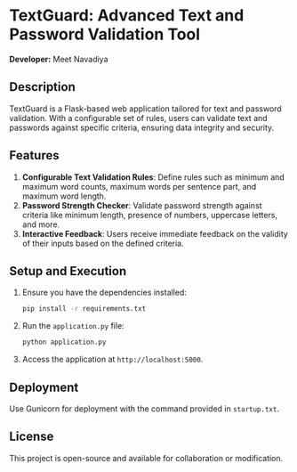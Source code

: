 
# TextGuard: Advanced Text and Password Validation Tool

**Developer:** Meet Navadiya

## Description
TextGuard is a Flask-based web application tailored for text and password validation. With a configurable set of rules, users can validate text and passwords against specific criteria, ensuring data integrity and security.

## Features
1. **Configurable Text Validation Rules**: Define rules such as minimum and maximum word counts, maximum words per sentence part, and maximum word length.
2. **Password Strength Checker**: Validate password strength against criteria like minimum length, presence of numbers, uppercase letters, and more.
3. **Interactive Feedback**: Users receive immediate feedback on the validity of their inputs based on the defined criteria.

## Setup and Execution
1. Ensure you have the dependencies installed:
   ```bash
   pip install -r requirements.txt
   ```
2. Run the `application.py` file:
   ```bash
   python application.py
   ```
3. Access the application at `http://localhost:5000`.

## Deployment
Use Gunicorn for deployment with the command provided in `startup.txt`.

## License
This project is open-source and available for collaboration or modification.

